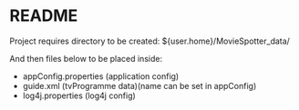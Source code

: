 # README

Project requires directory to be created:
${user.home}/MovieSpotter_data/

And then files below to be placed inside:
- appConfig.properties (application config)
- guide.xml (tvProgramme data)(name can be set in appConfig)
- log4j.properties (log4j config)



